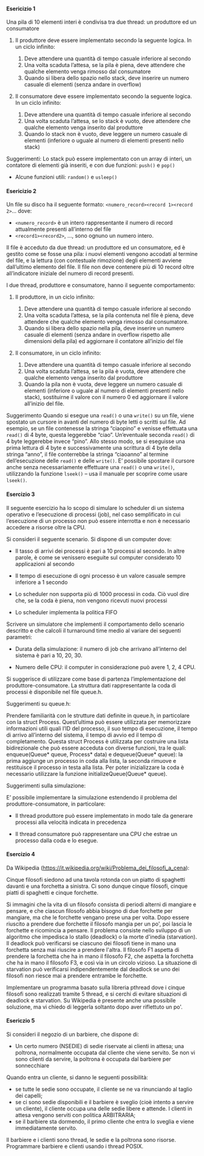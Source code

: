 #### Esericizio 1
Una pila di 10 elementi interi è condivisa tra due thread: un produttore ed un consumatore

1. Il produttore deve essere implementato secondo la seguente logica. In un ciclo infinito:
    1. Deve attendere una quantità di tempo casuale inferiore al secondo
    2. Una volta scaduta l’attesa, se la pila è piena, deve attendere che qualche elemento venga rimosso dal consumatore
    3. Quando si libera dello spazio nello stack, deve inserire un numero casuale di elementi (senza andare in overflow)

2. Il consumatore deve essere implementato secondo la seguente logica. In un ciclo infinito:
    1. Deve attendere una quantità di tempo casuale inferiore al secondo
    2. Una volta scaduta l’attesa, se lo stack è vuoto, deve attendere che qualche elemento venga inserito dal produttore
    3. Quando lo stack non è vuoto, deve leggere un numero casuale di elementi (inferiore o uguale al numero di elementi presenti nello stack) 

Suggerimenti:
Lo stack può essere implementato con un array di interi, un contatore di elementi già inseriti, e con due funzioni: `push()` e `pop()`

- Alcune funzioni utili: `random()` e `usleep()`


#### Esericizio 2
Un file su disco ha il seguente formato:
`<numero_record><record 1><record 2>`…
dove:
- `<numero_record>` è un intero rappresentante il numero di record attualmente presenti all’interno del file
- `<record1><record2>`, …, sono ognuno un numero intero.

Il file è acceduto da due thread: un produttore ed un consumatore, ed è gestito come se fosse una pila: i nuovi elementi vengono accodati al termine del file, e la lettura (con contestuale rimozione) degli elementi avviene dall’ultimo elemento del file. Il file non deve contenere più di 10 record oltre all’indicatore iniziale del numero di record presenti.

I due thread, produttore e consumatore, hanno il seguente comportamento:

1. Il produttore, in un ciclo infinito:
    1. Deve attendere una quantità di tempo casuale inferiore al secondo
    2. Una volta scaduta l’attesa, se la pila contenuta nel file è piena, deve attendere che qualche elemento venga rimosso dal consumatore.
    3. Quando si libera dello spazio nella pila, deve inserire un numero casuale di elementi (senza andare in overflow rispetto alle dimensioni della pila) ed aggiornare il contatore all’inizio del file

2. Il consumatore, in un ciclo infinito:
    1. Deve attendere una quantità di tempo casuale inferiore al secondo
    2. Una volta scaduta l’attesa, se la pila è vuota, deve attendere che qualche elemento venga inserito dal produttore
    3. Quando la pila non è vuota, deve leggere un numero casuale di elementi (inferiore o uguale al numero di elementi presenti nello stack), sostituirne il valore con il numero 0 ed aggiornare il valore all’inizio del file.

Suggerimento
Quando si esegue una `read()` o una `write()` su un file, viene spostato un cursore in avanti del numero di byte letti o scritti sul file. Ad esempio, se un file contenesse la stringa “ciaopino” e venisse effettuata una `read()` di 4 byte, questa leggerebbe “ciao”. Un’eventuale seconda `read()` di 4 byte leggerebbe invece “pino”. Allo stesso modo, se si eseguisse una prima lettura di 4 byte e successivamente una scrittura di 4 byte della stringa “anno”, il file conterrebbe la stringa “ciaoanno” al termine dell’esecuzione delle `read()` e delle `write()`.
E’ possibile spostare il cursore anche senza necessariamente effettuare una `read()` o una `write()`, utilizzando la funzione `lseek()` – usa il manuale per scoprire come usare `lseek()`.

#### Esercizio 3
Il seguente esercizio ha lo scopo di simulare lo scheduler di un sistema operativo e l’esecuzione di processi (job), nel caso semplificato in cui l’esecuzione di un processo non può essere interrotta e non è necessario accedere a risorse oltre la CPU.

Si consideri il seguente scenario. Si dispone di un computer dove:

- Il tasso di arrivi dei processi è pari a 10 processi al secondo. In altre parole, è come se venissero eseguite sul computer considerato 10 applicazioni al secondo

- Il tempo di esecuzione di ogni processo è un valore casuale sempre inferiore a 1 secondo

- Lo scheduler non supporta più di 1000 processi in coda. Ciò vuol dire che, se la coda è piena, non vengono ricevuti nuovi processi

- Lo scheduler implementa la politica FIFO

Scrivere un simulatore che implementi il comportamento dello scenario descritto e che calcoli il turnaround time medio al variare dei seguenti parametri:

- Durata della simulazione: il numero di job che arrivano all’interno del sistema è pari a 10, 20, 30.

- Numero delle CPU: il computer in considerazione può avere 1, 2, 4 CPU.

Si suggerisce di utilizzare come base di partenza l’implementazione del produttore-consumatore. La struttura dati rappresentante la coda di processi è disponibile nel file queue.h.

Suggerimenti su queue.h:

Prendere familiarità con le strutture dati definite in queue.h, in particolare con la struct Process. Quest’ultima può essere utilizzata per memorizzare informazioni utili quali l’ID del processo, il suo tempo di esecuzione, il tempo di arrivo all’interno del sistema, il tempo di avvio ed il tempo di completamento. Questa struct Process è utilizzata per costruire una lista bidirezionale che può essere acceduta con diverse funzioni, tra le quali: enqueue(Queue* queue, Process* data) e dequeue(Queue* queue): la prima aggiunge un processo in coda alla lista, la seconda rimuove e restituisce il processo in testa alla lista. Per poter inizializzare la coda è necessario utilizzare la funzione initializeQueue(Queue* queue).

Suggerimenti sulla simulazione:

E’ possibile implementare la simulazione estendendo il problema del produttore-consumatore, in particolare:

- Il thread produttore può essere implementato in modo tale da generare processi alla velocità indicata in precedenza

- Il thread consumatore può rappresentare una CPU che estrae un processo dalla coda e lo esegue.

#### Esercizio 4
Da Wikipedia (https://it.wikipedia.org/wiki/Problema_dei_filosofi_a_cena):

Cinque filosofi siedono ad una tavola rotonda con un piatto di spaghetti davanti e una forchetta a sinistra. Ci sono dunque cinque filosofi, cinque piatti di spaghetti e cinque forchette.

Si immagini che la vita di un filosofo consista di periodi alterni di mangiare e pensare, e che ciascun filosofo abbia bisogno di due forchette per mangiare, ma che le forchette vengano prese una per volta. Dopo essere riuscito a prendere due forchette il filosofo mangia per un po', poi lascia le forchette e ricomincia a pensare. Il problema consiste nello sviluppo di un algoritmo che impedisca lo stallo (deadlock) o la morte d'inedia (starvation). Il deadlock può verificarsi se ciascuno dei filosofi tiene in mano una forchetta senza mai riuscire a prendere l'altra. Il filosofo F1 aspetta di prendere la forchetta che ha in mano il filosofo F2, che aspetta la forchetta che ha in mano il filosofo F3, e così via in un circolo vizioso. La situazione di starvation può verificarsi indipendentemente dal deadlock se uno dei filosofi non riesce mai a prendere entrambe le forchette.

Implementare un programma basato sulla libreria pthread dove i cinque filosofi sono realizzati tramite 5 thread, e si cerchi di evitare situazioni di deadlock e starvation. Su Wikipedia è presente anche una possibile soluzione, ma vi chiedo di leggerla soltanto dopo aver riflettuto un po'.

#### Esericzio 5
Si consideri il negozio di un barbiere, che dispone di:

- Un certo numero (NSEDIE) di sedie riservate ai clienti in attesa;
    una poltrona, normalmente occupata dal cliente che viene servito. Se non vi sono clienti da servire, la poltrona è occupata dal barbiere per sonnecchiare

Quando entra un cliente, si danno le seguenti possibilità:

- se tutte le sedie sono occupate, il cliente se ne va rinunciando al taglio dei capelli;
- se ci sono sedie disponibili e il barbiere è sveglio (cioè intento a servire un cliente), il cliente occupa una delle sedie libere e attende. I clienti in attesa vengono serviti con politica ARBITRARIA;
- se il barbiere sta dormendo, il primo cliente che entra lo sveglia e viene immediatamente servito.

Il barbiere e i clienti sono thread, le sedie e la poltrona sono risorse. Programmare barbiere e clienti usando i thread POSIX.
